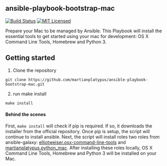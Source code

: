 ansible-playbook-bootstrap-mac
------------------------------
[![Build Status][badge-travis]][link-travis]
[![MIT Licensed][badge-license]][link-license]

Prepare your Mac to be managed by Ansible. This Playbook will install the essential tools to get started using your mac for development: OS X Command Line Tools, Homebrew and Python 3.

Getting started
------------

1. Clone the repository
```
git clone https://github.com/martianplatypus/ansible-playbook-bootstrap-mac.git
```
2. run make install
```
make install
```

#### Behind the scenes
First, `make install` will check if pip is required. If so, it downloads the installer from the official repository. Once pip is setup, the script will continue to install ansible. Next, the script will install roles two roles from ansible-galaxy: [elliotweiser.osx-command-line-tools][link-galaxy-clt] and [martianplatypus.python_mac][link-galaxy-python3]. After installing these roles locally, OS X Command Line Tools, Homebrew and Python 3 will be installed on your Mac.

 [badge-license]: https://img.shields.io/github/license/martianplatypus/ansible-playbook-bootstrap-mac
 [badge-travis]: https://img.shields.io/travis/com/martianplatypus/ansible-playbook-bootstrap-mac
 [link-galaxy-clt]: https://galaxy.ansible.com/elliotweiser/osx-command-line-tools
 [link-galaxy-python3]: https://galaxy.ansible.com/martianplatypus/python_mac
 [link-license]: https://github.com/martianplatypus/ansible-playbook-bootstrap-mac/blob/master/LICENSE
 [link-travis]: https://travis-ci.com/github/martianplatypus/ansible-playbook-bootstrap-mac/
